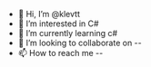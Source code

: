- 👋 Hi, I’m @klevtt
- 👀 I’m interested in C#
- 🌱 I’m currently learning c#
- 💞️ I’m looking to collaborate on --
- 📫 How to reach me --

<!---
klevtt/klevtt is a ✨ special ✨ repository because its `README.md` (this file) appears on your GitHub profile.
You can click the Preview link to take a look at your changes.
--->
